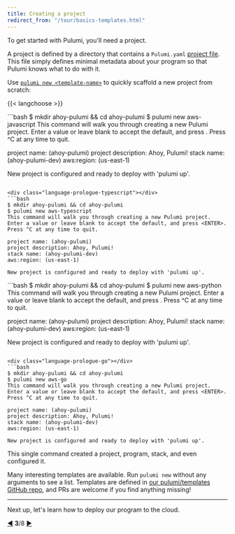 ```yaml
---
title: Creating a project
redirect_from: "/tour/basics-templates.html"
---
```


To get started with Pulumi, you'll need a project.

A project is defined by a directory that contains a `Pulumi.yaml` [project file](../reference/project.html).  This file
simply defines minimal metadata about your program so that Pulumi knows what to do with it.

Use [`pulumi new <template-name>`](/reference/cli/pulumi_new.html) to quickly scaffold a new project from scratch:

{{< langchoose >}}

<div class="language-prologue-javascript"></div>
```bash
$ mkdir ahoy-pulumi && cd ahoy-pulumi
$ pulumi new aws-javascript
This command will walk you through creating a new Pulumi project.
Enter a value or leave blank to accept the default, and press <ENTER>.
Press ^C at any time to quit.

project name: (ahoy-pulumi)
project description: Ahoy, Pulumi!
stack name: (ahoy-pulumi-dev)
aws:region: (us-east-1)

New project is configured and ready to deploy with 'pulumi up'.
```

<div class="language-prologue-typescript"></div>
```bash
$ mkdir ahoy-pulumi && cd ahoy-pulumi
$ pulumi new aws-typescript
This command will walk you through creating a new Pulumi project.
Enter a value or leave blank to accept the default, and press <ENTER>.
Press ^C at any time to quit.

project name: (ahoy-pulumi)
project description: Ahoy, Pulumi!
stack name: (ahoy-pulumi-dev)
aws:region: (us-east-1)

New project is configured and ready to deploy with 'pulumi up'.
```

<div class="language-prologue-python"></div>
```bash
$ mkdir ahoy-pulumi && cd ahoy-pulumi
$ pulumi new aws-python
This command will walk you through creating a new Pulumi project.
Enter a value or leave blank to accept the default, and press <ENTER>.
Press ^C at any time to quit.

project name: (ahoy-pulumi)
project description: Ahoy, Pulumi!
stack name: (ahoy-pulumi-dev)
aws:region: (us-east-1)

New project is configured and ready to deploy with 'pulumi up'.
```

<div class="language-prologue-go"></div>
```bash
$ mkdir ahoy-pulumi && cd ahoy-pulumi
$ pulumi new aws-go
This command will walk you through creating a new Pulumi project.
Enter a value or leave blank to accept the default, and press <ENTER>.
Press ^C at any time to quit.

project name: (ahoy-pulumi)
project description: Ahoy, Pulumi!
stack name: (ahoy-pulumi-dev)
aws:region: (us-east-1)

New project is configured and ready to deploy with 'pulumi up'.
```

This single command created a project, program, stack, and even configured it.

Many interesting templates are available.  Run `pulumi new` without any arguments to see a list.  Templates are defined
in [our pulumi/templates GitHub repo](https://github.com/pulumi/templates), and PRs are welcome if you find anything
missing!

***

Next up, let's learn how to deploy our program to the cloud.

<div class="tour-nav">
    <a class="tour-button enabled" href="basics-programs.html" title="Programs">◀</a>
    <span class="tour-index"><strong>3</strong>/8</span>
    <a class="tour-button enabled" href="basics-deploying.html" title="Deploying code">▶</a>
</div>
